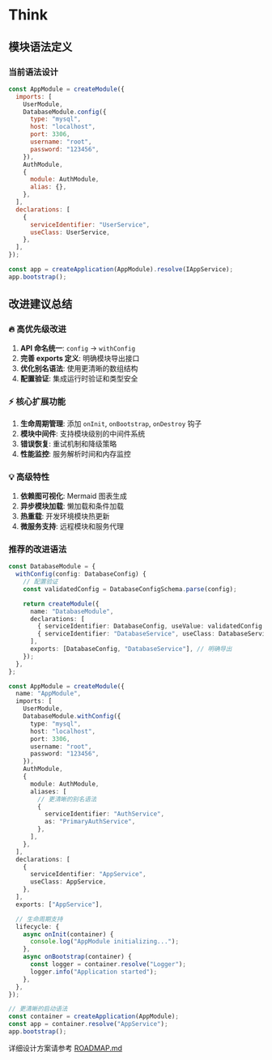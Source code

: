 # Think

## 模块语法定义

### 当前语法设计

```js
const AppModule = createModule({
  imports: [
    UserModule,
    DatabaseModule.config({
      type: "mysql",
      host: "localhost",
      port: 3306,
      username: "root",
      password: "123456",
    }),
    AuthModule,
    {
      module: AuthModule,
      alias: {},
    },
  ],
  declarations: [
    {
      serviceIdentifier: "UserService",
      useClass: UserService,
    },
  ],
});

const app = createApplication(AppModule).resolve(IAppService);
app.bootstrap();
```

## 改进建议总结

### 🔥 高优先级改进

1. **API 命名统一**: `config` → `withConfig`
2. **完善 exports 定义**: 明确模块导出接口
3. **优化别名语法**: 使用更清晰的数组结构
4. **配置验证**: 集成运行时验证和类型安全

### ⚡ 核心扩展功能

1. **生命周期管理**: 添加 `onInit`, `onBootstrap`, `onDestroy` 钩子
2. **模块中间件**: 支持模块级别的中间件系统
3. **错误恢复**: 重试机制和降级策略
4. **性能监控**: 服务解析时间和内存监控

### 💡 高级特性

1. **依赖图可视化**: Mermaid 图表生成
2. **异步模块加载**: 懒加载和条件加载
3. **热重载**: 开发环境模块热更新
4. **微服务支持**: 远程模块和服务代理

### 推荐的改进语法

```typescript
const DatabaseModule = {
  withConfig(config: DatabaseConfig) {
    // 配置验证
    const validatedConfig = DatabaseConfigSchema.parse(config);

    return createModule({
      name: "DatabaseModule",
      declarations: [
        { serviceIdentifier: DatabaseConfig, useValue: validatedConfig },
        { serviceIdentifier: "DatabaseService", useClass: DatabaseService },
      ],
      exports: [DatabaseConfig, "DatabaseService"], // 明确导出
    });
  },
};

const AppModule = createModule({
  name: "AppModule",
  imports: [
    UserModule,
    DatabaseModule.withConfig({
      type: "mysql",
      host: "localhost",
      port: 3306,
      username: "root",
      password: "123456",
    }),
    AuthModule,
    {
      module: AuthModule,
      aliases: [
        // 更清晰的别名语法
        {
          serviceIdentifier: "AuthService",
          as: "PrimaryAuthService",
        },
      ],
    },
  ],
  declarations: [
    {
      serviceIdentifier: "AppService",
      useClass: AppService,
    },
  ],
  exports: ["AppService"],

  // 生命周期支持
  lifecycle: {
    async onInit(container) {
      console.log("AppModule initializing...");
    },
    async onBootstrap(container) {
      const logger = container.resolve("Logger");
      logger.info("Application started");
    },
  },
});

// 更清晰的启动语法
const container = createApplication(AppModule);
const app = container.resolve("AppService");
app.bootstrap();
```

详细设计方案请参考 [ROADMAP.md](./ROADMAP.md)
